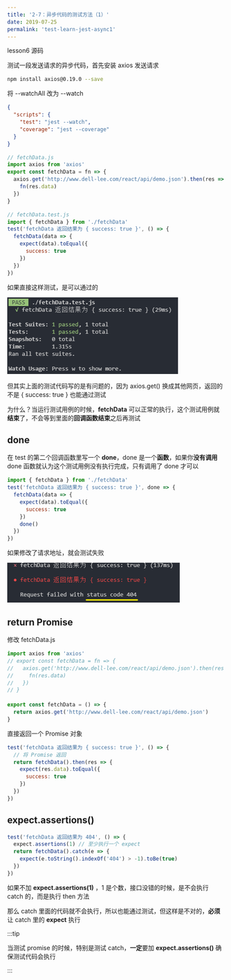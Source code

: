 ```yaml
---
title: '2-7：异步代码的测试方法（1）'
date: 2019-07-25
permalink: 'test-learn-jest-async1'
---
```


lesson6 源码

测试一段发送请求的异步代码，首先安装 axios 发送请求

```sh
npm install axios@0.19.0 --save
```

将 --watchAll 改为 --watch

```json
{
  "scripts": {
    "test": "jest --watch",
    "coverage": "jest --coverage"
  }
}
```

```js
// fetchData.js
import axios from 'axios'
export const fetchData = fn => {
  axios.get('http://www.dell-lee.com/react/api/demo.json').then(res => {
    fn(res.data)
  })
}
```

```js
// fetchData.test.js
import { fetchData } from './fetchData'
test('fetchData 返回结果为 { success: true }', () => {
  fetchData(data => {
    expect(data).toEqual({
      success: true
    })
  })
})
```

如果直接这样测试，是可以通过的

![](https://raw.githubusercontent.com/ITxiaohao/blog-img/master/img/Jest/20190725222843.png)

但其实上面的测试代码写的是有问题的，因为 axios.get() 换成其他网页，返回的不是 { success: true } 也能通过测试

为什么？当运行测试用例的时候，**fetchData** 可以正常的执行，这个测试用例就**结束**了，不会等到里面的**回调函数结束**之后再测试

## done

在 test 的第二个回调函数里写一个 **done**，done 是一个**函数**，如果你**没有调用** done 函数就认为这个测试用例没有执行完成，只有调用了 done 才可以

```js {7}
import { fetchData } from './fetchData'
test('fetchData 返回结果为 { success: true }', done => {
  fetchData(data => {
    expect(data).toEqual({
      success: true
    })
    done()
  })
})
```

如果修改了请求地址，就会测试失败

![](https://raw.githubusercontent.com/ITxiaohao/blog-img/master/img/Jest/20190725223119.png)

## return Promise

修改 fetchData.js

```js
import axios from 'axios'
// export const fetchData = fn => {
//   axios.get('http://www.dell-lee.com/react/api/demo.json').then(res => {
//     fn(res.data)
//   })
// }

export const fetchData = () => {
  return axios.get('http://www.dell-lee.com/react/api/demo.json')
}
```

直接返回一个 Promise 对象

```js
test('fetchData 返回结果为 { success: true }', () => {
  // 将 Promise 返回
  return fetchData().then(res => {
    expect(res.data).toEqual({
      success: true
    })
  })
})
```

## expect.assertions()

```js
test('fetchData 返回结果为 404', () => {
  expect.assertions(1) // 至少执行一个 expect
  return fetchData().catch(e => {
    expect(e.toString().indexOf('404') > -1).toBe(true)
  })
})
```

如果不加 **expect.assertions(1)** ，1 是个数，接口没错的时候，是不会执行 catch 的，而是执行 then 方法

那么 catch 里面的代码就不会执行，所以也能通过测试，但这样是不对的，**必须**让 catch 里的 **expect** 执行

:::tip

当测试 promise 的时候，特别是测试 catch，**一定**要加 **expect.assertions()** 确保测试代码会执行

:::
